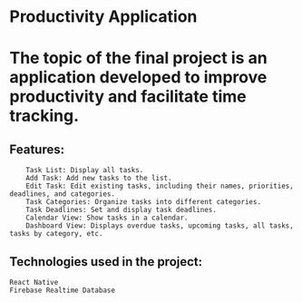 # Productivity Application

# The topic of the final project is an application developed to improve productivity and facilitate time tracking.

## Features:

        Task List: Display all tasks.
        Add Task: Add new tasks to the list.
        Edit Task: Edit existing tasks, including their names, priorities, deadlines, and categories.
        Task Categories: Organize tasks into different categories.
        Task Deadlines: Set and display task deadlines.
        Calendar View: Show tasks in a calendar.
        Dashboard View: Displays overdue tasks, upcoming tasks, all tasks, tasks by category, etc.

## Technologies used in the project:

    React Native
    Firebase Realtime Database
